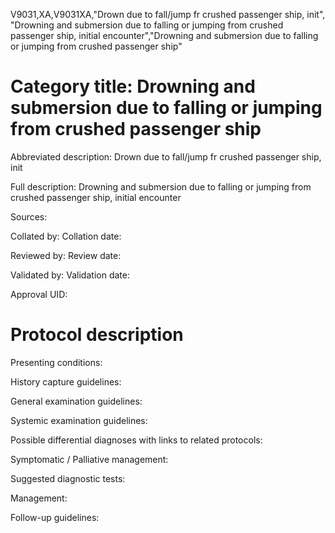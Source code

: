 V9031,XA,V9031XA,"Drown due to fall/jump fr crushed passenger ship, init", "Drowning and submersion due to falling or jumping from crushed passenger ship, initial encounter","Drowning and submersion due to falling or jumping from crushed passenger ship"
# Category title: Drowning and submersion due to falling or jumping from crushed passenger ship

Abbreviated description: Drown due to fall/jump fr crushed passenger ship, init

Full description: Drowning and submersion due to falling or jumping from crushed passenger ship, initial encounter

Sources:

Collated by:
Collation date:

Reviewed by:
Review date:

Validated by:
Validation date:

Approval UID:

# Protocol description

Presenting conditions:

History capture guidelines:

General examination guidelines:

Systemic examination guidelines:

Possible differential diagnoses with links to related protocols:

Symptomatic / Palliative management:

Suggested diagnostic tests:

Management:

Follow-up guidelines:
